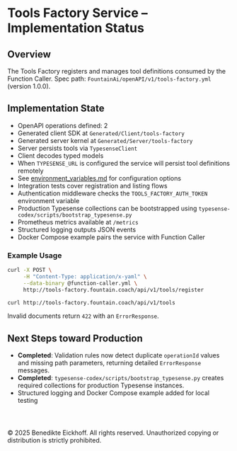 # Tools Factory Service – Implementation Status

## Overview
The Tools Factory registers and manages tool definitions consumed by the Function Caller.
Spec path: `FountainAi/openAPI/v1/tools-factory.yml` (version 1.0.0).

## Implementation State
- OpenAPI operations defined: 2
- Generated client SDK at `Generated/Client/tools-factory`
- Generated server kernel at `Generated/Server/tools-factory`
- Server persists tools via `TypesenseClient`
- Client decodes typed models
- When `TYPESENSE_URL` is configured the service will persist tool definitions remotely
- See [environment_variables.md](../../../../../docs/environment_variables.md) for configuration options
- Integration tests cover registration and listing flows
- Authentication middleware checks the `TOOLS_FACTORY_AUTH_TOKEN` environment variable
- Production Typesense collections can be bootstrapped using `typesense-codex/scripts/bootstrap_typesense.py`
- Prometheus metrics available at `/metrics`
- Structured logging outputs JSON events
- Docker Compose example pairs the service with Function Caller

### Example Usage

```bash
curl -X POST \
     -H "Content-Type: application/x-yaml" \
     --data-binary @function-caller.yml \
     http://tools-factory.fountain.coach/api/v1/tools/register

curl http://tools-factory.fountain.coach/api/v1/tools
```

Invalid documents return `422` with an `ErrorResponse`.

## Next Steps toward Production
- **Completed**: Validation rules now detect duplicate `operationId` values and missing path parameters, returning detailed `ErrorResponse` messages.
- **Completed**: `typesense-codex/scripts/bootstrap_typesense.py` creates required collections for production Typesense instances.
- Structured logging and Docker Compose example added for local testing

```



```
© 2025 Benedikte Eickhoff. All rights reserved.
Unauthorized copying or distribution is strictly prohibited.
```
